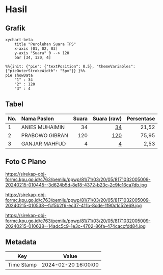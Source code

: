 # Hasil

## Grafik

```mermaid
xychart-beta
    title "Perolehan Suara TPS"
    x-axis [01, 02, 03]
    y-axis "Suara" 0 --> 120
    bar [34, 120, 4]
```

```mermaid
%%{init: {"pie": {"textPosition": 0.5}, "themeVariables": {"pieOuterStrokeWidth": "5px"}} }%%
pie showData
    "1" : 34
    "2" : 120
    "3" : 4
```

## Tabel

| No. | Nama Paslon    | Suara | Suara (raw) | Persentase |
|:--- |:-------------- | -----:| -----------:| ----------:|
| 1   | ANIES MUHAIMIN | 34    | [34][p-1]   | 21,52      |
| 2   | PRABOWO GIBRAN | 120   | [120][p-2]  | 75,95      |
| 3   | GANJAR MAHFUD  | 4     | [4][p-3]    | 2,53       |


[p-1]: https://github.com/gigit-pemilu/pemilu-2024-81-maluku/blob/main/pilpres/hitung-suara/sub/81-maluku/sub/71-kota-ambon/sub/03-baguala/sub/2005-nania/sub/009-tps/sub/paslon-1.txt
[p-2]: https://github.com/gigit-pemilu/pemilu-2024-81-maluku/blob/main/pilpres/hitung-suara/sub/81-maluku/sub/71-kota-ambon/sub/03-baguala/sub/2005-nania/sub/009-tps/sub/paslon-2.txt
[p-3]: https://github.com/gigit-pemilu/pemilu-2024-81-maluku/blob/main/pilpres/hitung-suara/sub/81-maluku/sub/71-kota-ambon/sub/03-baguala/sub/2005-nania/sub/009-tps/sub/paslon-3.txt

## Foto C Plano

https://sirekap-obj-formc.kpu.go.id/c763/pemilu/ppwp/81/71/03/20/05/8171032005009-20240215-010445--3d624b5d-8e18-4372-b23c-2c9fc16ca7db.jpg

https://sirekap-obj-formc.kpu.go.id/c763/pemilu/ppwp/81/71/03/20/05/8171032005009-20240215-010538--fcf5b2f6-ec37-411b-8cde-1f90c1c52e69.jpg

https://sirekap-obj-formc.kpu.go.id/c763/pemilu/ppwp/81/71/03/20/05/8171032005009-20240215-010638--14adc5c9-1e3c-4702-86fa-474caccfdd84.jpg


## Metadata

| Key        | Value               |
| ---------- | ------------------- |
| Time Stamp | 2024-02-20 16:00:00 |




